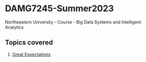 # DAMG7245-Summer2023
Northeastern University - Course - Big Data Systems and Intelligent Analytics

## Topics covered
1. [Great Expectations](./Great%20Expectations)
